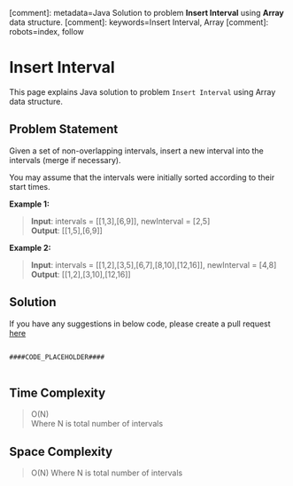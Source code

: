 [comment]: metadata=Java Solution to problem <strong>Insert Interval</strong> using <strong>Array</strong> data structure.
[comment]: keywords=Insert Interval, Array
[comment]: robots=index, follow


<h1>Insert Interval</h1>
<p>
This page explains Java solution to problem <code class="inline">Insert Interval</code> using Array data structure.
</p>


<h2 class="heading">Problem Statement</h2>
<p>
Given a set of non-overlapping intervals, insert a new interval into the intervals (merge if necessary).
</p>
<p>
You may assume that the intervals were initially sorted according to their start times.
</p>

<b>Example 1:</b>
<blockquote>
<p>
<b>Input</b>: intervals = [[1,3],[6,9]], newInterval = [2,5]<br/>
<b>Output</b>: [[1,5],[6,9]]<br />
</p>
</blockquote>

<b>Example 2:</b>
<blockquote>
<p>
<b>Input</b>: intervals = [[1,2],[3,5],[6,7],[8,10],[12,16]], newInterval = [4,8]<br/>
<b>Output</b>: [[1,2],[3,10],[12,16]]<br />
</p>
</blockquote>


<h2 class="heading">Solution</h2>
If you have any suggestions in below code, please create a pull request <a href="####LINK_PLACEHOLDER####" target="_blank" rel="noopener noreferrer" class="absolute">here</a>
<pre>
<code class="language-java">
####CODE_PLACEHOLDER####
</code>
</pre>


<h2 class="heading">Time Complexity</h2>
<blockquote>
<p>
O(N) <br />
Where N is total number of intervals
</p>
</blockquote>


<h2 class="heading">Space Complexity</h2>
<blockquote>
<p>
O(N)
Where N is total number of intervals
</p>
</blockquote>
